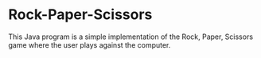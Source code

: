 # Rock-Paper-Scissors
This Java program is a simple implementation of the Rock, Paper, Scissors game where the user plays against the computer.
